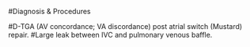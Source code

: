 #Diagnosis & Procedures

#D-TGA (AV concordance; VA discordance) post atrial switch (Mustard) repair.
#Large leak between IVC and pulmonary venous baffle.
